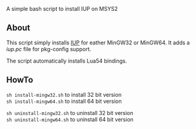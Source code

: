 A simple bash script to install IUP on MSYS2

About
-----

This script simply installs [IUP][iup] for eather MinGW32 or MinGW64.
It adds a *iup.pc* file for pkg-config support.

The script automatically installs Lua54 bindings.

HowTo
-----

`sh install-mingw32.sh` to install 32 bit version\
`sh install-mingw64.sh` to install 64 bit version

`sh uninstall-mingw32.sh` to uninstall 32 bit version\
`sh uninstall-mingw64.sh` to uninstall 64 bit version

[iup]: https://www.tecgraf.puc-rio.br/iup/
